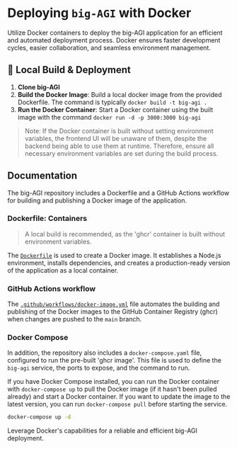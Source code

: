 # Deploying `big-AGI` with Docker

Utilize Docker containers to deploy the big-AGI application for an efficient and automated deployment process.
Docker ensures faster development cycles, easier collaboration, and seamless environment management.

## 🔧 Local Build & Deployment

1. **Clone big-AGI**
2. **Build the Docker Image**: Build a local docker image from the provided Dockerfile. The command is typically `docker build -t big-agi .`
3. **Run the Docker Container**: Start a Docker container using the built image with the command `docker run -d -p 3000:3000 big-agi`

> Note: If the Docker container is built without setting environment variables,
> the frontend UI will be unaware of them, despite the backend being able to use them at runtime.
> Therefore, ensure all necessary environment variables are set during the build process.

## Documentation

The big-AGI repository includes a Dockerfile and a GitHub Actions workflow for building and publishing a
Docker image of the application.

### Dockerfile: Containers

> A local build is recommended, as the 'ghcr' container is built without environment variables.

The [`Dockerfile`](../Dockerfile) is used to create a Docker image. It establishes a Node.js environment,
installs dependencies, and creates a production-ready version of the application as a local container.

### GitHub Actions workflow

The [`.github/workflows/docker-image.yml`](../.github/workflows/docker-image.yml) file automates the
building and publishing of the Docker images to the GitHub Container Registry (ghcr) when changes are
pushed to the `main` branch.

### Docker Compose

In addition, the repository also includes a `docker-compose.yaml` file, configured to run the pre-built
'ghcr image'. This file is used to define the `big-agi` service, the ports to expose, and the command to run.

If you have Docker Compose installed, you can run the Docker container with `docker-compose up`
to pull the Docker image (if it hasn't been pulled already) and start a Docker container. If you want to
update the image to the latest version, you can run `docker-compose pull` before starting the service.

```bash
docker-compose up -d
```

Leverage Docker's capabilities for a reliable and efficient big-AGI deployment.